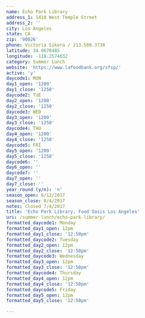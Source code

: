 ```yaml
---
name: Echo Park Library
address_1: 1410 West Temple Street
address_2: ''
city: Los Angeles
state: CA
zip: '90026'
phone: Victoria Sikora / 213.580.3738
latitude: 34.0670485
longitude: -118.2574632
category: Summer Lunch
website: 'https://www.lafoodbank.org/sfsp/'
active: 'y'
daycode1: MON
day1_open: '1200'
day1_close: '1250'
daycode2: TUE
day2_open: '1200'
day2_close: '1250'
daycode3: WED
day3_open: '1200'
day3_close: '1250'
daycode4: THU
day4_open: '1200'
day4_close: '1250'
daycode5: FRI
day5_open: '1200'
day5_close: '1250'
daycode6: ''
day6_open: ''
daycode7: ''
day7_open: ''
day7_close: ''
year_round (y/n): 'n'
season_open: 6/12/2017
season_close: 8/4/2017
notes: Closed 7/4/2017
title: 'Echo Park Library, Food Oasis Los Angeles'
uri: /summer-lunch/echo-park-library/
formatted_daycode1: Monday
formatted_day1_open: 12pm
formatted_day1_close: '12:50pm'
formatted_daycode2: Tuesday
formatted_day2_open: 12pm
formatted_day2_close: '12:50pm'
formatted_daycode3: Wednesday
formatted_day3_open: 12pm
formatted_day3_close: '12:50pm'
formatted_daycode4: Thursday
formatted_day4_open: 12pm
formatted_day4_close: '12:50pm'
formatted_daycode5: Friday
formatted_day5_open: 12pm
formatted_day5_close: '12:50pm'

---
```













